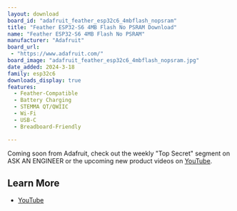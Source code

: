 ```yaml
---
layout: download
board_id: "adafruit_feather_esp32c6_4mbflash_nopsram"
title: "Feather ESP32-S6 4MB Flash No PSRAM Download"
name: "Feather ESP32-S6 4MB Flash No PSRAM"
manufacturer: "Adafruit"
board_url:
 - "https://www.adafruit.com/"
board_image: "adafruit_feather_esp32c6_4mbflash_nopsram.jpg"
date_added: 2024-3-18
family: esp32c6
downloads_display: true
features:
  - Feather-Compatible
  - Battery Charging
  - STEMMA QT/QWIIC
  - Wi-Fi
  - USB-C
  - Breadboard-Friendly

---
```


Coming soon from Adafruit, check out the weekly "Top Secret" segment on ASK AN ENGINEER or the upcoming new product videos on [YouTube](https://www.youtube.com/adafruit).

## Learn More

* [YouTube](https://youtu.be/FV0-gMT9uBA?si=yZjXHgKLal3B5I9-&t=130)